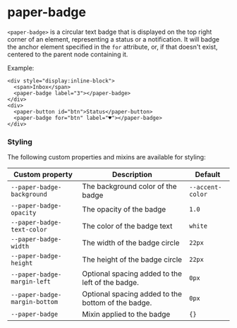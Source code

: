 # paper-badge

`<paper-badge>` is a circular text badge that is displayed on the top right
corner of an element, representing a status or a notification. It will badge
the anchor element specified in the `for` attribute, or, if that doesn't exist,
centered to the parent node containing it.

Example:

    <div style="display:inline-block">
      <span>Inbox</span>
      <paper-badge label="3"></paper-badge>
    </div>
    <div>
      <paper-button id="btn">Status</paper-button>
      <paper-badge for="btn" label="♥︎"></paper-badge>
    </div>
    
    
### Styling

The following custom properties and mixins are available for styling:

Custom property | Description | Default
----------------|-------------|----------
`--paper-badge-background` | The background color of the badge | `--accent-color`
`--paper-badge-opacity` | The opacity of the badge | `1.0`
`--paper-badge-text-color` | The color of the badge text | `white`
`--paper-badge-width` | The width of the badge circle | `22px`
`--paper-badge-height` | The height of the badge circle | `22px`
`--paper-badge-margin-left` | Optional spacing added to the left of the badge. | `0px`
`--paper-badge-margin-bottom` | Optional spacing added to the bottom of the badge. | `0px`
`--paper-badge` | Mixin applied to the badge | `{}`
